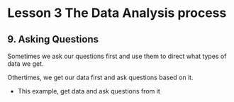 # Lesson 3 The Data Analysis process
## 9. Asking Questions
Sometimes we ask our questions first and use them to direct what types of data we get.

Othertimes, we get our data first and ask questions based on it.

- This example, get data and ask questions from it